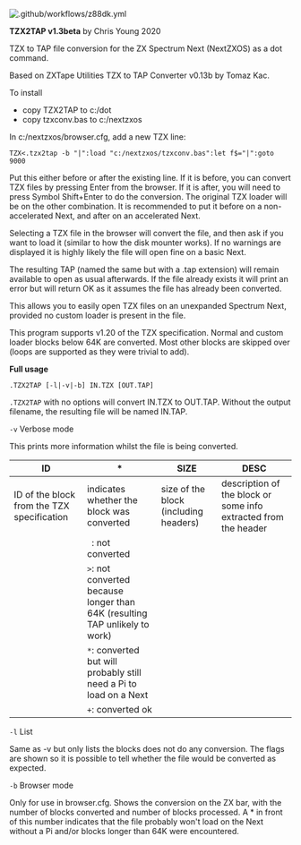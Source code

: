![.github/workflows/z88dk.yml](https://github.com/chris-y/tzx2tap/workflows/.github/workflows/z88dk.yml/badge.svg)


**TZX2TAP v1.3beta** by Chris Young 2020

TZX to TAP file conversion for the ZX Spectrum Next (NextZXOS) as a dot command.

Based on ZXTape Utilities TZX to TAP Converter v0.13b by Tomaz Kac.

To install
- copy TZX2TAP to c:/dot
- copy tzxconv.bas to c:/nextzxos

In c:/nextzxos/browser.cfg, add a new TZX line:

    TZX<.tzx2tap -b "|":load "c:/nextzxos/tzxconv.bas":let f$="|":goto 9000

Put this either before or after the existing line.  If it is before, you can convert TZX files by pressing Enter from the browser.  If it is after, you will need to press Symbol Shift+Enter to do the conversion.  The original TZX loader will be on the other combination.  It is recommended to put it before on a non-accelerated Next, and after on an accelerated Next.

Selecting a TZX file in the browser will convert the file, and then ask if you want to load it (similar to how the disk mounter works).  If no warnings are displayed it is highly likely the file will open fine on a basic Next.

The resulting TAP (named the same but with a .tap extension) will remain available to open as usual afterwards.  If the file already exists it will print an error but will return OK as it assumes the file has already been converted.

This allows you to easily open TZX files on an unexpanded Spectrum Next, provided no custom loader is present in the file.

This program supports v1.20 of the TZX specification.  Normal and custom loader blocks below 64K are converted.  Most other blocks are skipped over (loops are supported as they were trivial to add).

**Full usage**

`.TZX2TAP [-l|-v|-b] IN.TZX [OUT.TAP]`

`.TZX2TAP` with no options will convert IN.TZX to OUT.TAP.  Without the output filename, the resulting file will be named IN.TAP.

`-v` Verbose mode

This prints more information whilst the file is being converted.

| ID | * | SIZE | DESC |
|----|---|------|------|
|ID of the block from the TZX specification    |indicates whether the block was converted   |size of the block (including headers)      | description of the block or some info extracted from the header      |
|    |` `: not converted   |      |      |
|    |`>`: not converted because longer than 64K (resulting TAP unlikely to work)   |      |      |
|    |`*`: converted but will probably still need a Pi to load on a Next   |      |      |
|    |`+`: converted ok    |      |      |


`-l` List

Same as -v but only lists the blocks does not do any conversion.  The flags are shown so it is possible to tell whether the file would be converted as expected.

`-b` Browser mode

Only for use in browser.cfg.  Shows the conversion on the ZX bar, with the number of blocks converted and number of blocks processed.  A * in front of this number indicates that the file probably won't load on the Next without a Pi and/or blocks longer than 64K were encountered.
